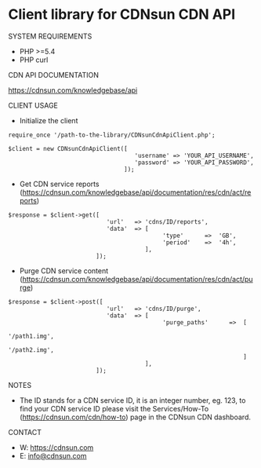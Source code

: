 # Client library for CDNsun CDN API

SYSTEM REQUIREMENTS

* PHP >=5.4
* PHP curl

CDN API DOCUMENTATION

https://cdnsun.com/knowledgebase/api

CLIENT USAGE

* Initialize the client
```
require_once '/path-to-the-library/CDNsunCdnApiClient.php';

$client = new CDNsunCdnApiClient([
                                    'username' => 'YOUR_API_USERNAME', 
                                    'password' => 'YOUR_API_PASSWORD',
                                 ]);
```

* Get CDN service reports (https://cdnsun.com/knowledgebase/api/documentation/res/cdn/act/reports)
```
$response = $client->get([   
                            'url'   => 'cdns/ID/reports',
                            'data'  => [
                                            'type'      =>  'GB',
                                            'period'    =>  '4h',
                                       ],
                         ]);
```
* Purge CDN service content (https://cdnsun.com/knowledgebase/api/documentation/res/cdn/act/purge)

```
$response = $client->post([   
                            'url'   => 'cdns/ID/purge',
                            'data'  => [
                                            'purge_paths'      =>  [ 
                                                                        '/path1.img',
                                                                        '/path2.img', 
                                                                   ]        
                                       ],
                         ]);
```

NOTES

* The ID stands for a CDN service ID, it is an integer number, eg. 123, to find your CDN service ID please visit the Services/How-To (https://cdnsun.com/cdn/how-to) page in the CDNsun CDN dashboard.

CONTACT

* W: https://cdnsun.com
* E: info@cdnsun.com  

